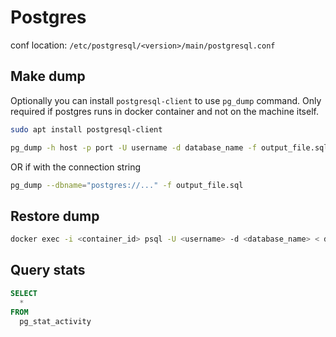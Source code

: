 # Postgres

conf location: `/etc/postgresql/<version>/main/postgresql.conf`

## Make dump

Optionally you can install `postgresql-client` to use `pg_dump` command.
Only required if postgres runs in docker container and not on the machine itself.

```bash
sudo apt install postgresql-client
```

```bash
pg_dump -h host -p port -U username -d database_name -f output_file.sql
```

OR if with the connection string

```bash
pg_dump --dbname="postgres://..." -f output_file.sql
```

## Restore dump

```bash
docker exec -i <container_id> psql -U <username> -d <database_name> < dump_file.sql
```

## Query stats

```sql
SELECT
  *
FROM
  pg_stat_activity
```
